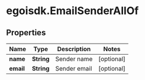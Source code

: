 # egoisdk.EmailSenderAllOf

## Properties

Name | Type | Description | Notes
------------ | ------------- | ------------- | -------------
**name** | **String** | Sender name | [optional] 
**email** | **String** | Sender email | [optional] 


